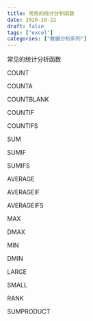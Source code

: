 ```yaml
---
title: 常用的统计分析函数
date: 2020-10-22
draft: false
tags: ["excel"]
categories: ["数据分析系列"]
---
```



常见的统计分析函数

COUNT

COUNTA

COUNTBLANK

COUNTIF

COUNTIFS

SUM

SUMIF

SUMIFS

AVERAGE

AVERAGEIF

AVERAGEIFS

MAX

DMAX

MIN

DMIN

LARGE

SMALL

RANK

SUMPRODUCT

